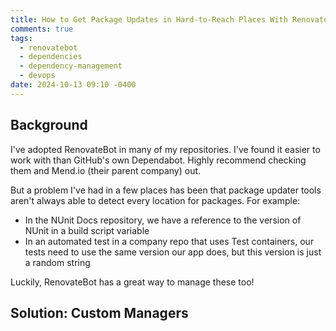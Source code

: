 ```yaml
---
title: How to Get Package Updates in Hard-to-Reach Places With RenovateBot
comments: true
tags:
  - renovatebot
  - dependencies
  - dependency-management
  - devops
date: 2024-10-13 09:10 -0400
---
```

## Background 

I've adopted RenovateBot in many of my repositories. I've found it easier to work with than GitHub's own Dependabot. Highly recommend checking them and Mend.io (their parent company) out.

But a problem I've had in a few places has been that package updater tools aren't always able to detect every location for packages. For example:

* In the NUnit Docs repository, we have a reference to the version of NUnit in a build script variable
* In an automated test in a company repo that uses Test containers, our tests need to use the same version our app does, but this version is just a random string

Luckily, RenovateBot has a great way to manage these too!

## Solution: Custom Managers

